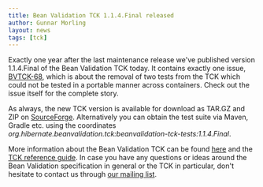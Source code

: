 ```yaml
---
title: Bean Validation TCK 1.1.4.Final released
author: Gunnar Morling
layout: news
tags: [tck]
---
```


Exactly one year after the last maintenance release we've published version 1.1.4.Final of the Bean Validation TCK today.
It contains exactly one issue, [BVTCK-68](https://hibernate.atlassian.net/browse/BVTCK-68),
which is about the removal of two tests from the TCK which could not be tested in a portable manner across containers.
Check out the issue itself for the complete story.

As always, the new TCK version is available for download as TAR.GZ and ZIP on [SourceForge](http://sourceforge.net/projects/hibernate/files/beanvalidation-tck/1.1.4.Final/).
Alternatively you can obtain the test suite via Maven, Gradle etc. using the coordinates _org.hibernate.beanvalidation.tck:beanvalidation-tck-tests:1.1.4.Final_.

More information about the Bean Validation TCK can be found [here](http://beanvalidation.org/1.1/tck/) and the [TCK reference guide](https://docs.jboss.org/hibernate/beanvalidation/tck/1.1/reference/html_single/).
In case you have any questions or ideas around the Bean Validation specification in general or the TCK 
in particular, don't hesitate to contact us through [our mailing list](https://lists.jboss.org/mailman/listinfo/beanvalidation-dev).

